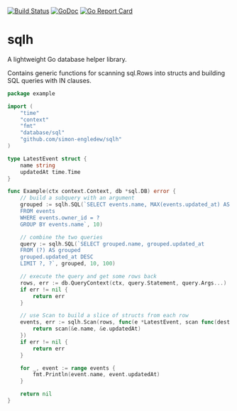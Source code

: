 [![Build Status](https://github.com/simon-engledew/sqlh/actions/workflows/tests.yml/badge.svg?branch=main)](https://github.com/simon-engledew/sqlh/actions)
[![GoDoc](https://godoc.org/github.com/simon-engledew/sqlh?status.svg)](https://godoc.org/github.com/simon-engledew/sqlh)
[![Go Report Card](https://goreportcard.com/badge/github.com/simon-engledew/sqlh)](https://goreportcard.com/report/github.com/simon-engledew/sqlh)

# sqlh

A lightweight Go database helper library.

Contains generic functions for scanning sql.Rows into structs and building SQL queries with IN clauses.

```go
package example

import (
	"time"
	"context"
	"fmt"
	"database/sql"
	"github.com/simon-engledew/sqlh"
)

type LatestEvent struct {
	name string
	updatedAt time.Time
}

func Example(ctx context.Context, db *sql.DB) error {
	// build a subquery with an argument
    grouped := sqlh.SQL(`SELECT events.name, MAX(events.updated_at) AS 'updated_at'
    FROM events
    WHERE events.owner_id = ?
    GROUP BY events.name`, 10)

	// combine the two queries
    query := sqlh.SQL(`SELECT grouped.name, grouped.updated_at
    FROM (?) AS grouped
    grouped.updated_at DESC
    LIMIT ?, ?`, grouped, 10, 100)

	// execute the query and get some rows back
    rows, err := db.QueryContext(ctx, query.Statement, query.Args...)
    if err != nil {
        return err
    }

	// use Scan to build a slice of structs from each row
    events, err := sqlh.Scan(rows, func(e *LatestEvent, scan func(dest ...any) error) error {
        return scan(&e.name, &e.updatedAt)
    })
	if err != nil {
		return err
    }

	for _, event := range events {
		fmt.Println(event.name, event.updatedAt)
    }

	return nil
}
```